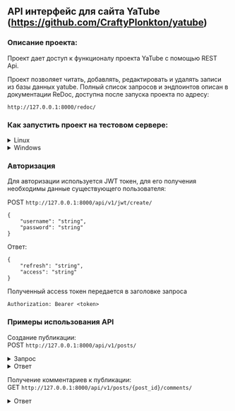## API интерфейс для сайта YaTube (https://github.com/CraftyPlonkton/yatube)
### Описание проекта:

Проект дает доступ к функционалу проекта YaTube с помощью REST Api.

Проект позволяет читать, добавлять, редактировать и удалять записи из базы данных yatube.
Полный список запросов и эндпоинтов описан в документации ReDoc, доступна после запуска проекта по адресу:
```
http://127.0.0.1:8000/redoc/
```
### Как запустить проект на тестовом сервере:

<details><summary> Linux </summary>
Клонировать репозиторий, перейти в директорию с проектом.

Cоздать и активировать виртуальное окружение:

```
python3 -m venv venv
```

```
source venv/bin/activate
```

Установить зависимости из файла requirements.txt:

```
python3 -m pip install --upgrade pip
```

```
pip install -r requirements.txt
```

Выполнить миграции:

```
python3 yatube_api/manage.py migrate
```

Запустить проект:

```
python3 yatube_api/manage.py runserver
```
</details>

<details><summary> Windows </summary>
Клонировать репозиторий, перейти в директорию с проектом.

Cоздать и активировать виртуальное окружение:

```
python -m venv venv
```

```
source venv/Scripts/activate
```

Установить зависимости из файла requirements.txt:

```
python -m pip install --upgrade pip
```

```
pip install -r requirements.txt
```

Выполнить миграции:

```
python yatube_api/manage.py migrate
```

Запустить проект:

```
python yatube_api/manage.py runserver
```
</details>

### Авторизация

Для авторизации используется JWT токен, для его получения необходимы данные существующего пользователя:

POST `http://127.0.0.1:8000/api/v1/jwt/create/`

    {  
        "username": "string",  
        "password": "string"  
    }  

Ответ:

    {
        "refresh": "string",  
        "access": "string"
    }

Полученный access токен передается в заголовке запроса

    Authorization: Bearer <token>

### Примеры использования API

Создание публикации:  
POST `http://127.0.0.1:8000/api/v1/posts/`  
<details><summary> Запрос </summary>  

    {  
        "text": "string",  
    }  

</details>  

<details><summary> Ответ </summary>

    {
        "id": 0,
        "author": "string",
        "text": "string",
        "pub_date": "2019-08-24T14:15:22Z",
        "image": null,
        "group": null
    }
</details>  

Получение комментариев к публикации:  
GET `http://127.0.0.1:8000/api/v1/posts/{post_id}/comments/`
<details><summary> Ответ </summary>  

    [
        -{
            "id": 0,
            "author": "string",
            "text": "string",
            "created": "2019-08-24T14:15:22Z",
            "post": 0
        }
    ]
</details>  
